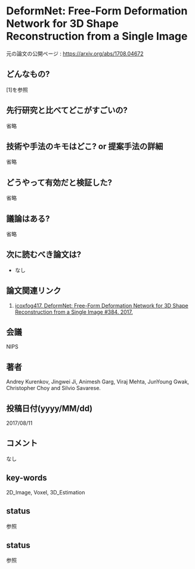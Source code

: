# DeformNet: Free-Form Deformation Network for 3D Shape Reconstruction from a Single Image

元の論文の公開ページ : https://arxiv.org/abs/1708.04672

## どんなもの?
[1]を参照

## 先行研究と比べてどこがすごいの?
省略

## 技術や手法のキモはどこ? or 提案手法の詳細
省略

## どうやって有効だと検証した?
省略

## 議論はある?
省略

## 次に読むべき論文は?
- なし

## 論文関連リンク
1. [icoxfog417. DeformNet: Free-Form Deformation Network for 3D Shape Reconstruction from a Single Image #384. 2017.](https://github.com/arXivTimes/arXivTimes/issues/384)

## 会議
NIPS

## 著者
Andrey Kurenkov, Jingwei Ji, Animesh Garg, Viraj Mehta, JunYoung Gwak, Christopher Choy and Silvio Savarese.

## 投稿日付(yyyy/MM/dd)
2017/08/11

## コメント
なし

## key-words
2D_Image, Voxel, 3D_Estimation

## status
参照

## status
参照